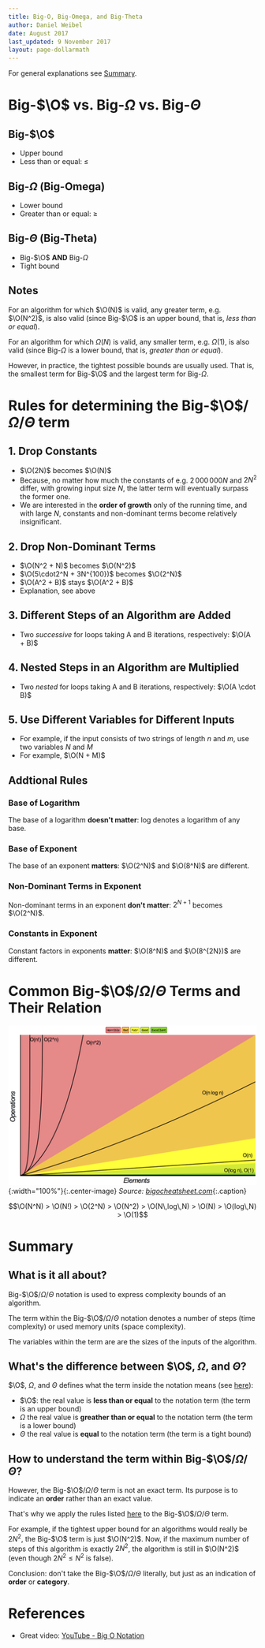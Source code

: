 ```yaml
---
title: Big-O, Big-Omega, and Big-Theta
author: Daniel Weibel
date: August 2017
last_updated: 9 November 2017
layout: page-dollarmath
---
```


$$
\newcommand{\O}{\text{O}}
$$

For general explanations see [Summary](#summary).

# Big-$\O$ vs. Big-$\Omega$ vs. Big-$\Theta$

## Big-$\O$

- Upper bound
- Less than or equal: $\leq$

## Big-$\Omega$ (Big-Omega)

- Lower bound
- Greater than or equal: $\geq$

## Big-$\Theta$ (Big-Theta)

- Big-$\O$ **AND** Big-$\Omega$
- Tight bound

## Notes

For an algorithm for which $\O(N)$ is valid, any greater term, e.g. $\O(N^2)$, is also valid (since Big-$\O$ is an upper bound, that is, *less than or equal*).

For an algorithm for which $\Omega(N)$ is valid, any smaller term, e.g. $\Omega(1)$, is also valid (since Big-$\Omega$ is a lower bound, that is, *greater than or equal*).

However, in practice, the tightest possible bounds are usually used. That is, the smallest term for Big-$\O$ and the largest term for Big-$\Omega$.

# Rules for determining the Big-$\O$/$\Omega$/$\Theta$ term

## 1. Drop Constants

- $\O(2N)$ becomes $\O(N)$
- Because, no matter how much the constants of e.g. $2\,000\,000 N$ and $2N^2$ differ, with growing input size $N$, the latter term will eventually surpass the former one.
- We are interested in the **order of growth** only of the running time, and with large $N$, constants and non-dominant terms become relatively insignificant.

## 2. Drop Non-Dominant Terms

- $\O(N^2 + N)$ becomes $\O(N^2)$
- $\O(5\cdot2^N + 3N^{100})$ becomes $\O(2^N)$
- $\O(A^2 + B)$ stays $\O(A^2 + B)$
- Explanation, see above

## 3. Different Steps of an Algorithm are Added 

-  Two *successive* for loops taking A and B iterations, respectively: $\O(A + B)$

## 4. Nested Steps in an Algorithm are Multiplied

- Two *nested* for loops taking A and B iterations, respectively: $\O(A \cdot B)$

## 5. Use Different Variables for Different Inputs

- For example, if the input consists of two strings of length $n$ and $m$, use two variables $N$ and $M$
- For example, $\O(N + M)$

## Addtional Rules

### Base of Logarithm

The base of a logarithm **doesn't matter**: log denotes a logarithm of any base.

### Base of Exponent

The base of an exponent **matters**: $\O(2^N)$ and $\O(8^N)$ are different.

### Non-Dominant Terms in Exponent

Non-dominant terms in an exponent **don't matter**: $2^{N+1}$ becomes $\O(2^N)$.

### Constants in Exponent

Constant factors in exponents **matter**: $\O(8^N)$ and $\O(8^{2N})$ are different.

# Common Big-$\O$/$\Omega$/$\Theta$ Terms and Their Relation

![Big-O Complexity Classes](assets/big-o.png){:width="100%"}{:.center-image}
*Source:&nbsp;[bigocheatsheet.com](http://bigocheatsheet.com/)*{:.caption}


$$\O(N^N) > \O(N!) > \O(2^N) > \O(N^2) > \O(N\,log\,N) > \O(N) > \O(log\,N) > \O(1)$$

# Summary

## What is it all about?

Big-$\O$/$\Omega$/$\Theta$ notation is used to express complexity bounds of an algorithm.

The term within the Big-$\O$/$\Omega$/$\Theta$ notation denotes a number of steps (time complexity) or used memory units (space complexity).

The variables within the term are are the sizes of the inputs of the algorithm.

## What's the difference between $\O$, $\Omega$, and $\Theta$?

$\O$, $\Omega$, and $\Theta$ defines what the term inside the notation means (see [here](#big-o-vs-big-omega-vs-big-theta)):

- $\O$: the real value is **less than or equal** to the notation term (the term is an upper bound)
- $\Omega$ the real value is **greather than or equal** to the notation term (the term is a lower bound)
- $\Theta$ the real value is **equal** to the notation term (the term is a tight bound)

## How to understand the term within Big-$\O$/$\Omega$/$\Theta$?

However, the Big-$\O$/$\Omega$/$\Theta$ term is not an exact term. Its purpose is to indicate an **order** rather than an exact value.

That's why we apply the rules listed [here](#rules-for-determining-the-big-o-term) to the Big-$\O$/$\Omega$/$\Theta$ term.

For example, if the tightest upper bound for an algorithms would really be $2N^2$, the Big-$\O$ term is just $\O(N^2)$. Now, if the maximum number of steps of this algorithm is exactly $2N^2$, the algorithm is still in $\O(N^2)$ (even though $2N^2 \leq N^2$ is false).

Conclusion: don't take the Big-$\O$/$\Omega$/$\Theta$ literally, but just as an indication of **order** or **category**.

# References

- Great video: [YouTube - Big O Notation](https://www.youtube.com/watch?v=v4cd1O4zkGw)

